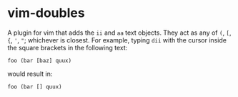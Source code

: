 # vim-doubles

A plugin for vim that adds the `ii` and `aa` text objects. They act as any of
`(`, `[`, `{`, `'`, `"`; whichever is closest. For example, typing `dii` with
the cursor inside the square brackets in the following text:

    foo (bar [baz] quux)

would result in:

    foo (bar [] quux)
